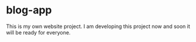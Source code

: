 # blog-app
This is my own website project. I am developing this project now and soon it will be ready for everyone.
